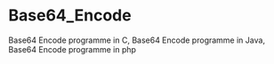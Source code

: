 Base64_Encode
=============
Base64 Encode programme in C, Base64 Encode programme in Java, Base64 Encode programme in php 
